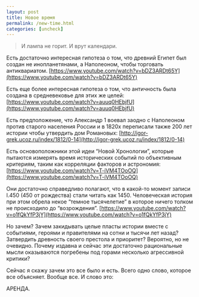 ```yaml
---
layout: post
title: Новое время
permalink: /new-time.html
categories: [uncheck]
---
```


> И лампа не горит. И врут календари.

Есть достаточно интересная гипотеза о том, что древний Египет был создан не инопланетянами, а Наполеоном, чтобы торговать антиквариатом. [https://www.youtube.com/watch?v=bDZ3ARDt65Y](https://www.youtube.com/watch?v=bDZ3ARDt65Y)

Есть еще более интересная гипотеза о том, что античность была создана в средневековье для этих же целей: [https://www.youtube.com/watch?v=auuq0HEbjfU](https://www.youtube.com/watch?v=auuq0HEbjfU)

Есть предположение, что Александр 1 воевал заодно с Наполеоном против старого населения России и в 1820х переписали также 200 лет истории чтобы утвердить дом Романовых: [http://igor-grek.ucoz.ru/index/1812/0-14](http://igor-grek.ucoz.ru/index/1812/0-14)

Есть основоположники этой идеи “Новой Хронологии”, которые пытаются измерять время  исторических событий по объективным критериям, таким как корреляции факторов и астрономия: [https://www.youtube.com/watch?v=T-iVM4TOoOQ](https://www.youtube.com/watch?v=T-iVM4TOoOQ)

Они достаточно справедливо полагают, что в какой-то момент записи I.450 (450 от рождества) стали читать как 1450. Человеческая история при этом обрела некое “темное тысячелетие” в которое ничего толком не происходило до “возрождения”. 
[https://www.youtube.com/watch?v=o1fQkYfP3jY](https://www.youtube.com/watch?v=o1fQkYfP3jY)

Но зачем? Зачем закидывать целые пласты истории вместе с событиями, героями и правителями на сотни и тысячи лет назад? Затвердить древность своего престола и приоритет? Вероятно, но не очевидно. Почему издавна и сейчас эти достаточно рациональные мысли оказываются погребены под горами несколько агрессивной критики?

Сейчас я скажу зачем это все было и есть. Всего одно слово, которое все объясняет. Вообще все. И слово это:

АРЕНДА.
